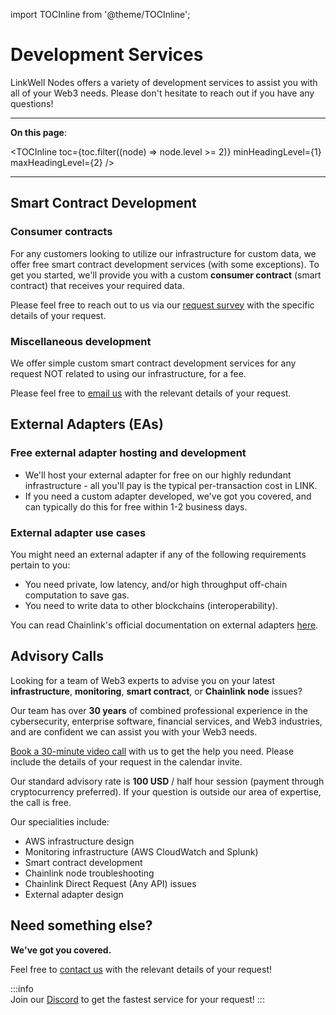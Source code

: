 import TOCInline from '@theme/TOCInline';

# Development Services

LinkWell Nodes offers a variety of development services to assist you with all of your Web3 needs. Please don't hesitate to reach out if you have any questions!

---

**On this page**:

<TOCInline
  toc={toc.filter((node) => node.level >= 2)}
  minHeadingLevel={1}
  maxHeadingLevel={2}
/>

---

## Smart Contract Development

### Consumer contracts

For any customers looking to utilize our infrastructure for custom data, we offer free smart contract development services (with some exceptions). To get you started, we'll provide you with a custom **consumer contract** (smart contract) that receives your required data. 

Please feel free to reach out to us via our [request survey](https://linkwellnodes.io/Getting-Started.html) with the specific details of your request.

### Miscellaneous development

We offer simple custom smart contract development services for any request NOT related to using our infrastructure, for a fee.

Please feel free to [email us](https://linkwellnodes.io/Home.html#contact-us "Contact LinkWell Nodes") with the relevant details of your request.

## External Adapters (EAs)

### Free external adapter hosting and development

* We'll host your external adapter for free on our highly redundant infrastructure - all you'll pay is the typical per-transaction cost in LINK.
* If you need a custom adapter developed, we've got you covered, and can typically do this for free within 1-2 business days.

### External adapter use cases

You might need an external adapter if any of the following requirements pertain to you:

* You need private, low latency, and/or high throughput off-chain computation to save gas.
* You need to write data to other blockchains (interoperability).

You can read Chainlink's official documentation on external adapters [here](https://docs.chain.link/chainlink-nodes/external-adapters/external-adapters).

## Advisory Calls

Looking for a team of Web3 experts to advise you on your latest **infrastructure**, **monitoring**, **smart contract**, or **Chainlink node** issues? 

Our team has over **30 years** of combined professional experience in the cybersecurity, enterprise software, financial services, and Web3 industries, and are confident we can assist you with your Web3 needs.

[Book a 30-minute video call](https://calendly.com/linkwell-nodes) with us to get the help you need. Please include the details of your request in the calendar invite. 

Our standard advisory rate is **100 USD** / half hour session (payment through cryptocurrency preferred). If your question is outside our area of expertise, the call is free.

Our specialities include:

- AWS infrastructure design
- Monitoring infrastructure (AWS CloudWatch and Splunk)
- Smart contract development
- Chainlink node troubleshooting
- Chainlink Direct Request (Any API) issues
- External adapter design

## Need something else?

**We've got you covered.**

Feel free to [contact us](https://linkwellnodes.io/Home.html#contact-us "Contact LinkWell Nodes") with the relevant details of your request! 

:::info  
Join our [Discord](https://discord.gg/Xs6SjqVPUA) to get the fastest service for your request!
:::
